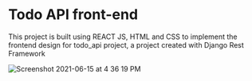 # Todo API front-end

This project is built using REACT JS, HTML and CSS to implement the frontend design for todo_api project, a project created with Django Rest Framework

![Screenshot 2021-06-15 at 4 36 19 PM](https://user-images.githubusercontent.com/42432746/122082382-dd660900-cdf7-11eb-8687-3e57690e2943.png)
